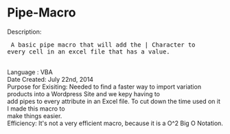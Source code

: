 Pipe-Macro
==========
Description:<pre>          A basic pipe macro that will add the | Character to every cell in an excel file that has a value.</pre> <br/>
Language :             VBA <br/>
Date Created:          July 22nd, 2014<br/>
Purpose for Exisiting: Needed to find a faster way to import variation products into a Wordpress Site and we kepy having to                   <br/>add pipes to every attribute in an Excel file. To cut down the time used on it I made this macro to
                  <br/>make things easier.<br/>
Efficiency:            It's not a very efficient macro, because it is a O^2 Big O Notation.

